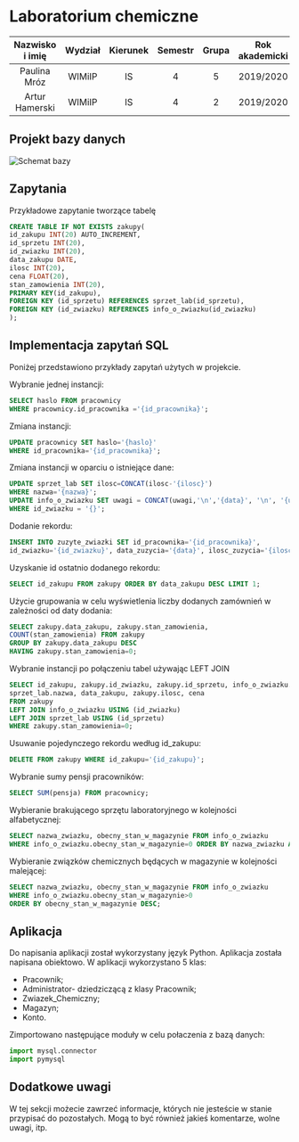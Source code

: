 # Laboratorium chemiczne

| Nazwisko i imię | Wydział | Kierunek | Semestr | Grupa | Rok akademicki |
| :-------------: | :-----: | :------: | :-----: | :---: | :------------: |
| Paulina Mróz    | WIMiIP  | IS       |   4     | 5     | 2019/2020      |
| Artur Hamerski  | WIMiIP  | IS       |   4     | 2     | 2019/2020      |

## Projekt bazy danych

![Schemat bazy](https://github.com/phajder-databases/db2020-project-laboratorium-chemiczne/blob/master/resources/labChem.svg)

## Zapytania 
Przykładowe zapytanie tworzące tabelę
```sql
CREATE TABLE IF NOT EXISTS zakupy( 
id_zakupu INT(20) AUTO_INCREMENT, 
id_sprzetu INT(20), 
id_zwiazku INT(20), 
data_zakupu DATE, 
ilosc INT(20), 
cena FLOAT(20), 
stan_zamowienia INT(20), 
PRIMARY KEY(id_zakupu), 
FOREIGN KEY (id_sprzetu) REFERENCES sprzet_lab(id_sprzetu), 
FOREIGN KEY (id_zwiazku) REFERENCES info_o_zwiazku(id_zwiazku) 
);
```

## Implementacja zapytań SQL
Poniżej przedstawiono przykłady zapytań użytych w projekcie.

Wybranie jednej instancji:
```sql
SELECT haslo FROM pracownicy 
WHERE pracownicy.id_pracownika ='{id_pracownika}';
```
Zmiana instancji:
```sql
UPDATE pracownicy SET haslo='{haslo}' 
WHERE id_pracownika='{id_pracownika}';
```
Zmiana instancji w oparciu o istniejące dane:
```sql
UPDATE sprzet_lab SET ilosc=CONCAT(ilosc-'{ilosc}') 
WHERE nazwa='{nazwa}';
UPDATE info_o_zwiazku SET uwagi = CONCAT(uwagi,'\n','{data}', '\n', '{uwaga}')
WHERE id_zwiazku = '{}';
```
Dodanie rekordu:
```sql
INSERT INTO zuzyte_zwiazki SET id_pracownika='{id_pracownika}',
id_zwiazku='{id_zwiazku}', data_zuzycia='{data}', ilosc_zuzycia='{ilosc}';
```
Uzyskanie id ostatnio dodanego rekordu:
```sql
SELECT id_zakupu FROM zakupy ORDER BY data_zakupu DESC LIMIT 1;
```
Użycie grupowania w celu wyświetlenia liczby dodanych zamównień w zależności od daty dodania:
```sql
SELECT zakupy.data_zakupu, zakupy.stan_zamowienia, 
COUNT(stan_zamowienia) FROM zakupy 
GROUP BY zakupy.data_zakupu DESC 
HAVING zakupy.stan_zamowienia=0;
```
Wybranie instancji po połączeniu tabel używając LEFT JOIN
```sql
SELECT id_zakupu, zakupy.id_zwiazku, zakupy.id_sprzetu, info_o_zwiazku.nazwa_zwiazku, 
sprzet_lab.nazwa, data_zakupu, zakupy.ilosc, cena 
FROM zakupy 
LEFT JOIN info_o_zwiazku USING (id_zwiazku)
LEFT JOIN sprzet_lab USING (id_sprzetu) 
WHERE zakupy.stan_zamowienia=0;
```
Usuwanie pojedynczego rekordu według id_zakupu:
```sql
DELETE FROM zakupy WHERE id_zakupu='{id_zakupu}';
```
Wybranie sumy pensji pracowników:
````sql
SELECT SUM(pensja) FROM pracownicy;
````
Wybieranie brakującego sprzętu laboratoryjnego w kolejności alfabetycznej:
```sql
SELECT nazwa_zwiazku, obecny_stan_w_magazynie FROM info_o_zwiazku 
WHERE info_o_zwiazku.obecny_stan_w_magazynie=0 ORDER BY nazwa_zwiazku ASC;
```
Wybieranie związków chemicznych będących w magazynie w kolejności malejącej:
```sql
SELECT nazwa_zwiazku, obecny_stan_w_magazynie FROM info_o_zwiazku 
WHERE info_o_zwiazku.obecny_stan_w_magazynie>0 
ORDER BY obecny_stan_w_magazynie DESC;
```

## Aplikacja
Do napisania aplikacji został wykorzystany język Python.
Aplikacja została napisana obiektowo.
W aplikacji wykorzystano 5 klas:
- Pracownik;
- Administrator- dziedziczącą z klasy Pracownik;
- Zwiazek_Chemiczny;
- Magazyn;
- Konto.

Zimportowano następujące moduły w celu połaczenia z bazą danych:
```python
import mysql.connector
import pymysql
```

## Dodatkowe uwagi
W tej sekcji możecie zawrzeć informacje, których nie jesteście w stanie przypisać do pozostałych. Mogą to być również jakieś komentarze, wolne uwagi, itp.

